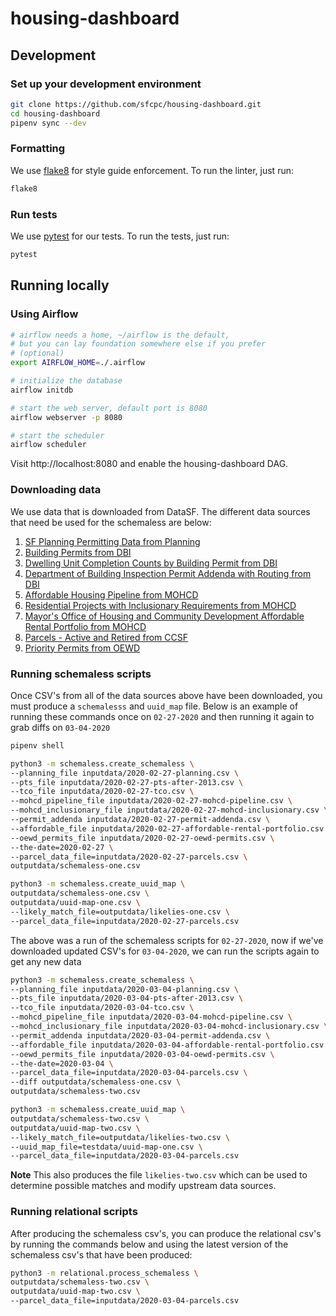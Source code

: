 # housing-dashboard

## Development

### Set up your development environment

```sh
git clone https://github.com/sfcpc/housing-dashboard.git
cd housing-dashboard
pipenv sync --dev
```
### Formatting

We use [flake8](https://flake8.pycqa.org/en/latest/) for style guide
enforcement. To run the linter, just run:

```sh
flake8
```

### Run tests

We use [pytest](https://docs.pytest.org/) for our tests. To run the tests, just
run:

```sh
pytest
```

## Running locally

### Using Airflow

```sh
# airflow needs a home, ~/airflow is the default,
# but you can lay foundation somewhere else if you prefer
# (optional)
export AIRFLOW_HOME=./.airflow

# initialize the database
airflow initdb

# start the web server, default port is 8080
airflow webserver -p 8080

# start the scheduler
airflow scheduler
```

Visit http://localhost:8080 and enable the housing-dashboard DAG.


### Downloading data

We use data that is downloaded from DataSF. The different data sources that need
be used for the schemaless are below:

1. [SF Planning Permitting Data from Planning](https://data.sfgov.org/Housing-and-Buildings/SF-Planning-Permitting-Data/kncr-c6jw)
1. [Building Permits from DBI](https://data.sfgov.org/Housing-and-Buildings/Building-Permits/i98e-djp9)
1. [Dwelling Unit Completion Counts by Building Permit from DBI](https://data.sfgov.org/Housing-and-Buildings/Dwelling-Unit-Completion-Counts-by-Building-Permit/j67f-aayr)
1. [Department of Building Inspection Permit Addenda with Routing from DBI](https://data.sfgov.org/Housing-and-Buildings/Department-of-Building-Inspection-Permit-Addenda-w/87xy-gk8d)
1. [Affordable Housing Pipeline from MOHCD](https://data.sfgov.org/Housing-and-Buildings/Affordable-Housing-Pipeline/aaxw-2cb8)
1. [Residential Projects with Inclusionary Requirements from MOHCD](https://data.sfgov.org/Housing-and-Buildings/Residential-Projects-With-Inclusionary-Requirement/nj3x-rw36)
1. [Mayor's Office of Housing and Community Development Affordable Rental Portfolio from MOHCD](https://data.sfgov.org/Housing-and-Buildings/Mayor-s-Office-of-Housing-and-Community-Developmen/9rdx-httc)
1. [Parcels - Active and Retired from CCSF](https://data.sfgov.org/Geographic-Locations-and-Boundaries/Parcels-Active-and-Retired/acdm-wktn)
1. [Priority Permits from OEWD](https://data.sfgov.org/dataset/Priority-Permits/336t-bzzm)

### Running schemaless scripts

Once CSV's from all of the data sources above have been downloaded, you must produce
a `schemalesss` and `uuid_map` file. Below is an example of running these commands once on
`02-27-2020` and then running it again to grab diffs on `03-04-2020`

```sh
pipenv shell

python3 -m schemaless.create_schemaless \
--planning_file inputdata/2020-02-27-planning.csv \
--pts_file inputdata/2020-02-27-pts-after-2013.csv \
--tco_file inputdata/2020-02-27-tco.csv \
--mohcd_pipeline_file inputdata/2020-02-27-mohcd-pipeline.csv \
--mohcd_inclusionary_file inputdata/2020-02-27-mohcd-inclusionary.csv \
--permit_addenda inputdata/2020-02-27-permit-addenda.csv \
--affordable_file inputdata/2020-02-27-affordable-rental-portfolio.csv \
--oewd_permits_file inputdata/2020-02-27-oewd-permits.csv \
--the-date=2020-02-27 \
--parcel_data_file=inputdata/2020-02-27-parcels.csv \
outputdata/schemaless-one.csv

python3 -m schemaless.create_uuid_map \
outputdata/schemaless-one.csv \
outputdata/uuid-map-one.csv \
--likely_match_file=outputdata/likelies-one.csv \
--parcel_data_file=inputdata/2020-02-27-parcels.csv
```

The above was a run of the schemaless scripts for `02-27-2020`, now if we've downloaded
updated CSV's for `03-04-2020`, we can run the scripts again to get any new data

```sh
python3 -m schemaless.create_schemaless \
--planning_file inputdata/2020-03-04-planning.csv \
--pts_file inputdata/2020-03-04-pts-after-2013.csv \
--tco_file inputdata/2020-03-04-tco.csv \
--mohcd_pipeline_file inputdata/2020-03-04-mohcd-pipeline.csv \
--mohcd_inclusionary_file inputdata/2020-03-04-mohcd-inclusionary.csv \
--permit_addenda inputdata/2020-03-04-permit-addenda.csv \
--affordable_file inputdata/2020-03-04-affordable-rental-portfolio.csv \
--oewd_permits_file inputdata/2020-03-04-oewd-permits.csv \
--the-date=2020-03-04 \
--parcel_data_file=inputdata/2020-03-04-parcels.csv \
--diff outputdata/schemaless-one.csv \
outputdata/schemaless-two.csv

python3 -m schemaless.create_uuid_map \
outputdata/schemaless-two.csv \
outputdata/uuid-map-two.csv \
--likely_match_file=outputdata/likelies-two.csv \
--uuid_map_file=testdata/uuid-map-one.csv \
--parcel_data_file=inputdata/2020-03-04-parcels.csv
```

**Note** This also produces the file `likelies-two.csv` which can be used to determine
possible matches and modify upstream data sources.

### Running relational scripts

After producing the schemaless csv's, you can produce the relational csv's by running
the commands below and using the latest version of the schemaless csv's that have
been produced:

```sh
python3 -m relational.process_schemaless \
outputdata/schemaless-two.csv \
outputdata/uuid-map-two.csv \
--parcel_data_file=inputdata/2020-03-04-parcels.csv
```
